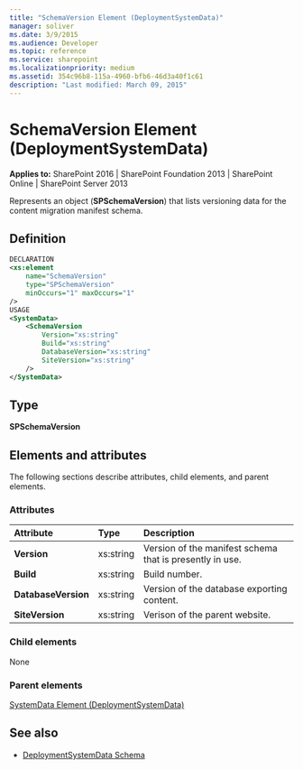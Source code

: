 ```yaml
---
title: "SchemaVersion Element (DeploymentSystemData)"
manager: soliver
ms.date: 3/9/2015
ms.audience: Developer
ms.topic: reference
ms.service: sharepoint
ms.localizationpriority: medium
ms.assetid: 354c96b8-115a-4960-bfb6-46d3a40f1c61
description: "Last modified: March 09, 2015"
---
```


# SchemaVersion Element (DeploymentSystemData)

**Applies to:** SharePoint 2016 | SharePoint Foundation 2013 | SharePoint Online | SharePoint Server 2013
  
Represents an object (**SPSchemaVersion**) that lists versioning data for the content migration manifest schema.

## Definition

```XML
DECLARATION
<xs:element 
    name="SchemaVersion" 
    type="SPSchemaVersion" 
    minOccurs="1" maxOccurs="1" 
/>
USAGE
<SystemData>
    <SchemaVersion
        Version="xs:string"
        Build="xs:string"
        DatabaseVersion="xs:string"
        SiteVersion="xs:string"
    />
</SystemData>

```

## Type

**SPSchemaVersion**
  
## Elements and attributes

The following sections describe attributes, child elements, and parent elements.

### Attributes

|**Attribute**|**Type**|**Description**|
|:-----|:-----|:-----|
|**Version** <br/> |xs:string  <br/> |Version of the manifest schema that is presently in use.  <br/> |
|**Build** <br/> |xs:string  <br/> |Build number.  <br/> |
|**DatabaseVersion** <br/> |xs:string  <br/> |Version of the database exporting content.  <br/> |
|**SiteVersion** <br/> |xs:string  <br/> |Verison of the parent website.  <br/> |
   
### Child elements

None
   
### Parent elements

[SystemData Element (DeploymentSystemData)](systemdata-element-deploymentsystemdata.md)
   
## See also

- [DeploymentSystemData Schema](deploymentsystemdata-schema.md)

